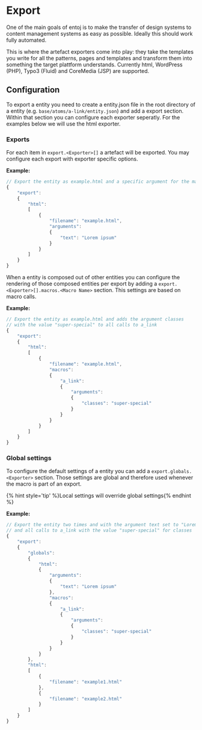 # Export

One of the main goals of entoj is to make the transfer of design systems to content management systems as easy as possible. Ideally this should work fully automated.

This is where the artefact exporters come into play: they take the templates you write for all the patterns, pages and templates and transform them into something the target plattform understands. Currently html, WordPress (PHP), Typo3 (Fluid) and CoreMedia (JSP) are supported. 


## Configuration

To export a entity you need to create a entity.json file in the root directory of a entity (e.g. `base/atoms/a-link/entity.json`) and add a export section. Within that section you can configure each exporter seperatly. For the examples below we will use the html exporter. 


### Exports

For each item in `export.<Exporter>[]` a artefact will be exported. You may configure each export with exporter specific options.

**Example:**
```javascript
// Export the entity as example.html and a specific argument for the macro
{
	"export":
	{
        "html":
        [
            {
                "filename": "example.html",
                "arguments":
                {
                    "text": "Lorem ipsum"
                }
            }
        ]
	}
}
```

When a entity is composed out of other entities you can configure the rendering of those composed entities per export by adding a `export.<Exporter>[].macros.<Macro Name>` section. This settings are based on macro calls.

**Example:**
```javascript
// Export the entity as example.html and adds the argument classes 
// with the value "super-special" to all calls to a_link
{
	"export":
	{
        "html":
        [
            {
                "filename": "example.html",
                "macros":
                {
                    "a_link": 
                    {
                        "arguments":
                        {
                            "classes": "super-special"
                        }
                    }
                }
            }
        ]
	}
}
```


### Global settings

To configure the default settings of a entity you can add a `export.globals.<Exporter>` section. Those settings are global and therefore used whenever the macro is part of an export.

{% hint style='tip' %}Local settings will override global settings{% endhint %}

**Example:**
```javascript
// Export the entity two times and with the argument text set to "Lorem Ipsum" 
// and all calls to a_link with the value "super-special" for classes
{
	"export":
	{
        "globals":
        {
            "html":
            {
                "arguments":
                {
                    "text": "Lorem ipsum"
                },
                "macros":
                {
                    "a_link": 
                    {
                        "arguments":
                        {
                            "classes": "super-special"
                        }
                    }
                }                                
            }
        },
        "html":
        [
            {
                "filename": "example1.html"
            },
            {
                "filename": "example2.html"
            }            
        ]
	}
}
```
